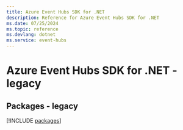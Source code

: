```yaml
---
title: Azure Event Hubs SDK for .NET
description: Reference for Azure Event Hubs SDK for .NET
ms.date: 07/25/2024
ms.topic: reference
ms.devlang: dotnet
ms.service: event-hubs
---
```

# Azure Event Hubs SDK for .NET - legacy
## Packages - legacy
[!INCLUDE [packages](event-hubs-index.md)]